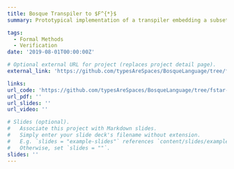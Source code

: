 ```yaml
---
title: Bosque Transpiler to $F^{*}$
summary: Prototypical implementation of a transpiler embedding a subset of the Bosque semantics into the Proof-oriented programming language $F^{*}$.

tags:
  - Formal Methods
  - Verification
date: '2019-08-01T00:00:00Z'

# Optional external URL for project (replaces project detail page).
external_link: 'https://github.com/typesAreSpaces/BosqueLanguage/tree/fstar-implementation'

links:
url_code: 'https://github.com/typesAreSpaces/BosqueLanguage/tree/fstar-implementation'
url_pdf: ''
url_slides: ''
url_video: ''

# Slides (optional).
#   Associate this project with Markdown slides.
#   Simply enter your slide deck's filename without extension.
#   E.g. `slides = "example-slides"` references `content/slides/example-slides.md`.
#   Otherwise, set `slides = ""`.
slides: ''
---
```

